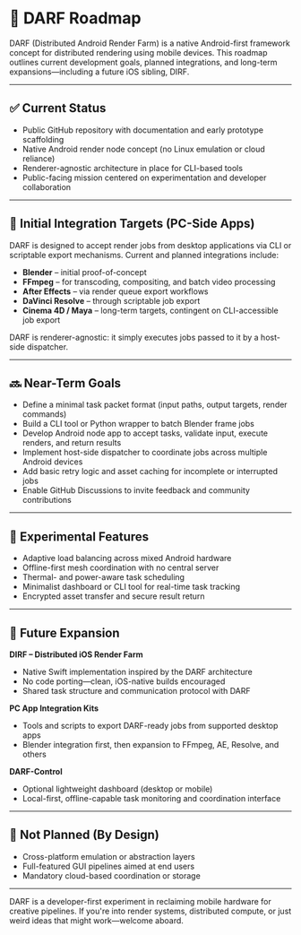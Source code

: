 # 📍 DARF Roadmap

DARF (Distributed Android Render Farm) is a native Android-first framework concept for distributed rendering using mobile devices. This roadmap outlines current development goals, planned integrations, and long-term expansions—including a future iOS sibling, DIRF.


---

## ✅ Current Status

- Public GitHub repository with documentation and early prototype scaffolding  
- Native Android render node concept (no Linux emulation or cloud reliance)  
- Renderer-agnostic architecture in place for CLI-based tools  
- Public-facing mission centered on experimentation and developer collaboration

---

## 🔧 Initial Integration Targets (PC-Side Apps)  
DARF is designed to accept render jobs from desktop applications via CLI or scriptable export mechanisms. Current and planned integrations include:

- **Blender** – initial proof-of-concept  
- **FFmpeg** – for transcoding, compositing, and batch video processing  
- **After Effects** – via render queue export workflows  
- **DaVinci Resolve** – through scriptable job export  
- **Cinema 4D / Maya** – long-term targets, contingent on CLI-accessible job export  

DARF is renderer-agnostic: it simply executes jobs passed to it by a host-side dispatcher.

---

## 🔜 Near-Term Goals

- Define a minimal task packet format (input paths, output targets, render commands)
- Build a CLI tool or Python wrapper to batch Blender frame jobs
- Develop Android node app to accept tasks, validate input, execute renders, and return results
- Implement host-side dispatcher to coordinate jobs across multiple Android devices
- Add basic retry logic and asset caching for incomplete or interrupted jobs
- Enable GitHub Discussions to invite feedback and community contributions
---

## 🧪 Experimental Features

- Adaptive load balancing across mixed Android hardware  
- Offline-first mesh coordination with no central server  
- Thermal- and power-aware task scheduling  
- Minimalist dashboard or CLI tool for real-time task tracking  
- Encrypted asset transfer and secure result return
---

## 🧭 Future Expansion

**DIRF – Distributed iOS Render Farm**  
- Native Swift implementation inspired by the DARF architecture  
- No code porting—clean, iOS-native builds encouraged  
- Shared task structure and communication protocol with DARF  

**PC App Integration Kits**  
- Tools and scripts to export DARF-ready jobs from supported desktop apps  
- Blender integration first, then expansion to FFmpeg, AE, Resolve, and others  

**DARF-Control**  
- Optional lightweight dashboard (desktop or mobile)  
- Local-first, offline-capable task monitoring and coordination interface
---

## 🚫 Not Planned (By Design)

- Cross-platform emulation or abstraction layers  
- Full-featured GUI pipelines aimed at end users  
- Mandatory cloud-based coordination or storage

---

DARF is a developer-first experiment in reclaiming mobile hardware for creative pipelines. If you're into render systems, distributed compute, or just weird ideas that might work—welcome aboard.
